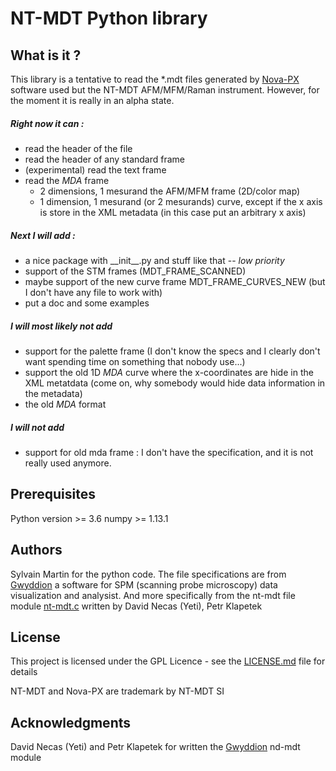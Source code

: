 # NT-MDT Python library

## What is it ?
This library is a tentative to read the *.mdt files generated by [Nova-PX](http://www.ntmdt-si.com/automated-afm/atomic-force-microscope-next) software used but the NT-MDT AFM/MFM/Raman instrument. However, for the moment it is really in an alpha state.


##### Right now it can :
 - read the header of the file
 - read the header of any standard frame
 - (experimental) read the text frame
 - read the _MDA_ frame 
    - 2 dimensions, 1 mesurand the AFM/MFM frame (2D/color map)
    - 1 dimension, 1 mesurand (or 2 mesurands) curve, except if the x axis is store in the XML metadata (in this case put an arbitrary x axis)

##### Next I will add :
 - a nice package with \_\_init__.py and stuff like that -- *low priority*
 - support of the STM frames (MDT_FRAME_SCANNED) 
 - maybe support of the new curve frame MDT_FRAME_CURVES_NEW (but I don't have any file to work with)
 - put a doc and some examples
 
##### I will most likely not add
 - support for the palette frame (I don't know the specs and I clearly don't want spending time on something that nobody use...)
 - support the old 1D _MDA_ curve where the x-coordinates are hide in the XML metatdata (come on, why somebody would hide data information in the metadata)
 - the old _MDA_ format

##### I will not add
 - support for old mda frame : I don't have the specification, and it is not really used anymore.

## Prerequisites
Python version >= 3.6
numpy >= 1.13.1


## Authors

Sylvain Martin for the python code. 
The file specifications are from [Gwyddion](http://gwyddion.net/) a software for SPM (scanning probe microscopy) data visualization and analysist. 
And more specifically from the nt-mdt file module [nt-mdt.c](https://sourceforge.net/p/gwyddion/code/HEAD/tree/trunk/gwyddion/modules/file/nt-mdt.c) written by David Necas (Yeti), Petr Klapetek

## License

This project is licensed under the GPL Licence - see the [LICENSE.md](LICENSE.md) file for details

NT-MDT and Nova-PX are trademark by NT-MDT SI

## Acknowledgments

David Necas (Yeti) and Petr Klapetek for written the [Gwyddion](http://gwyddion.net/) nd-mdt module